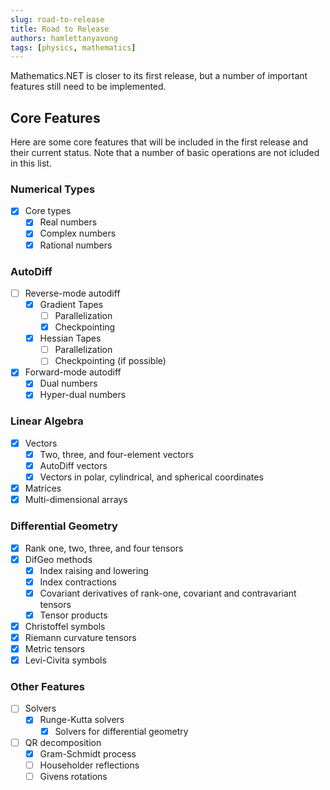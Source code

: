 ```yaml
---
slug: road-to-release
title: Road to Release
authors: hamlettanyavong
tags: [physics, mathematics]
---
```


Mathematics.NET is closer to its first release, but a number of important features still need to be implemented.

<!-- truncate -->

## Core Features

Here are some core features that will be included in the first release and their current status. Note that a number of basic operations are not icluded in this list.

### Numerical Types

- [x] Core types
  - [x] Real numbers
  - [x] Complex numbers
  - [x] Rational numbers

### AutoDiff

- [ ] Reverse-mode autodiff
  - [x] Gradient Tapes
    - [ ] Parallelization
    - [x] Checkpointing
  - [x] Hessian Tapes
    - [ ] Parallelization
    - [ ] Checkpointing (if possible)
- [x] Forward-mode autodiff
  - [x] Dual numbers
  - [x] Hyper-dual numbers

### Linear Algebra

- [x] Vectors
  - [x] Two, three, and four-element vectors
  - [x] AutoDiff vectors
  - [x] Vectors in polar, cylindrical, and spherical coordinates
- [x] Matrices
- [x] Multi-dimensional arrays

### Differential Geometry

- [x] Rank one, two, three, and four tensors
- [x] DifGeo methods
  - [x] Index raising and lowering
  - [x] Index contractions
  - [x] Covariant derivatives of rank-one, covariant and contravariant tensors
  - [x] Tensor products
- [x] Christoffel symbols
- [x] Riemann curvature tensors
- [x] Metric tensors
- [x] Levi-Civita symbols

### Other Features

- [ ] Solvers
  - [x] Runge-Kutta solvers
    - [x] Solvers for differential geometry
- [ ] QR decomposition
  - [x] Gram-Schmidt process
  - [ ] Householder reflections
  - [ ] Givens rotations
